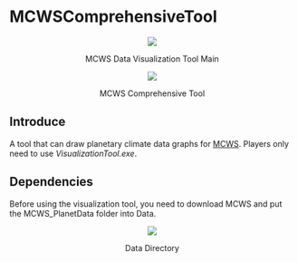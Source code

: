 # MCWSComprehensiveTool
<div align=center> <img src="https://imgur.com/LLhAKgG.jpg"><p>MCWS Data Visualization Tool Main</p></div>
<div align=center> <img src="https://imgur.com/ONpmzRY.jpg"><p>MCWS Comprehensive Tool</p></div>


## Introduce
A tool that can draw planetary climate data graphs for [MCWS](https://forum.kerbalspaceprogram.com/topic/224649-112x-modular-climate-weather-systems-v095/). Players only need to use *VisualizationTool.exe*.

## Dependencies
Before using the visualization tool, you need to download MCWS and put the MCWS_PlanetData folder into Data.
<div align=center> <img src="https://imgur.com/kZgQ5sb.jpg"><p>Data Directory</p></div>
